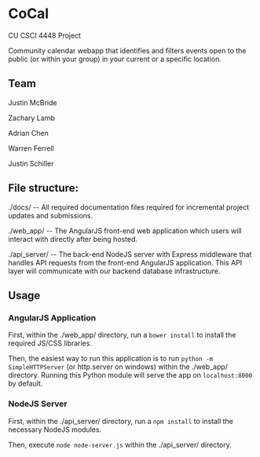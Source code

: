 # CoCal
CU CSCI 4448 Project

Community calendar webapp that identifies and filters events open to the public (or within your group) in your current or a specific location. 


## Team
Justin McBride

Zachary Lamb

Adrian Chen

Warren Ferrell

Justin Schiller 

## File structure:

  ./docs/ -- All required documentation files required for incremental project updates and submissions.

  ./web_app/ -- The AngularJS front-end web application which users will interact with directly after being hosted.

  ./api_server/ -- The back-end NodeJS server with Express middleware that handles API requests from the front-end AngularJS application. This API layer will communicate with our backend database infrastructure.


## Usage
### AngularJS Application
First, within the ./web_app/ directory, run a `bower install` to install the required JS/CSS libraries.

Then, the easiest way to run this application is to run `python -m SimpleHTTPServer` (or http.server on windows) within the ./web_app/ directory. Running this Python module will serve the app on `localhost:8000` by default.
### NodeJS Server
First, within the ./api_server/ directory, run a `npm install` to install the necessary NodeJS modules.

Then, execute `node node-server.js` within the ./api_server/ directory.
